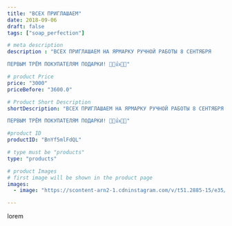 ```yaml
---
title: "ВСЕХ ПРИГЛАШАЕМ"
date: 2018-09-06
draft: false
tags: ["soap_perfection"]

# meta description
description : "ВСЕХ ПРИГЛАШАЕМ НА ЯРМАРКУ РУЧНОЙ РАБОТЫ 8 СЕНТЯБРЯ

ПЕРВЫМ ТРЁМ ПОКУПАТЕЛЯМ ПОДАРКИ! 🤩🎁👍💛🌹"

# product Price
price: "3000"
priceBefore: "3600.0"

# Product Short Description
shortDescription: "ВСЕХ ПРИГЛАШАЕМ НА ЯРМАРКУ РУЧНОЙ РАБОТЫ 8 СЕНТЯБРЯ

ПЕРВЫМ ТРЁМ ПОКУПАТЕЛЯМ ПОДАРКИ! 🤩🎁👍💛🌹"

#product ID
productID: "BnYf5mlFdQL"

# type must be "products"
type: "products"

# product Images
# first image will be shown in the product page
images:
  - image: "https://scontent-arn2-1.cdninstagram.com/v/t51.2885-15/e35/39960668_2074283089303804_1203045743902396966_n.jpg?se=7&tp=1&_nc_ht=scontent-arn2-1.cdninstagram.com&_nc_cat=104&_nc_ohc=29CWpYkNaAgAX_j8-ze&ccb=7-4&oh=f48b1f3478d7d4054cfca31c1ee581f9&oe=60818CE9&ig_cache_key=MTg2MjM3ODc0Mzc5NDA5NTExNQ%3D%3D.2-ccb7-4"

---
```

lorem
